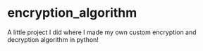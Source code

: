 # encryption_algorithm
A little project I did where I made my own custom encryption and decryption algorithm in python!
